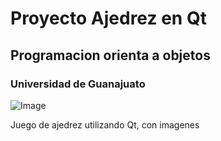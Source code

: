 # Proyecto Ajedrez en Qt
## Programacion orienta a objetos
### Universidad de Guanajuato

![Image](https://raw.githubusercontent.com/losfroger/ajedrez-juego/master/resources/1peon.png)

Juego de ajedrez utilizando Qt, con imagenes
